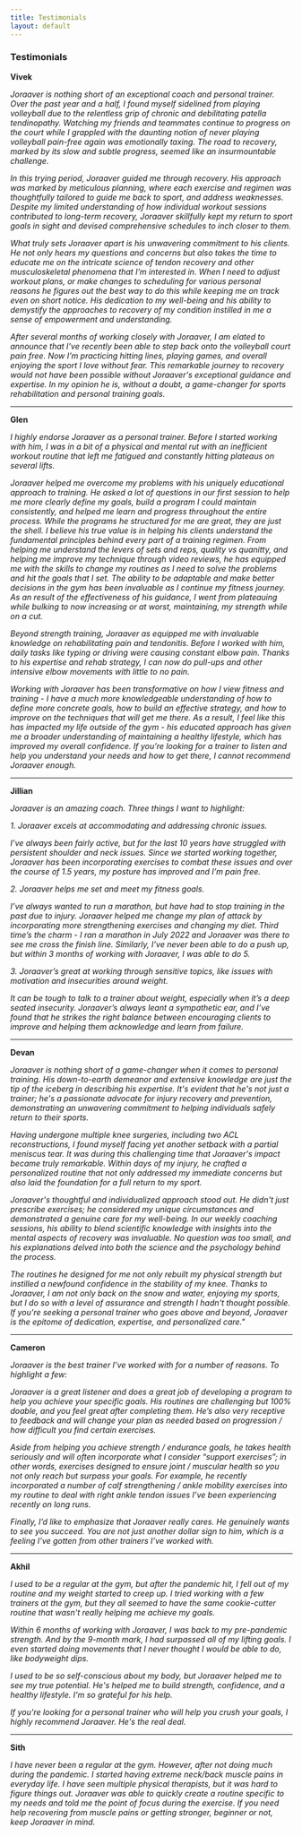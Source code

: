 ```yaml
---
title: Testimonials
layout: default
---
```


### Testimonials

**Vivek**

*Joraaver is nothing short of an exceptional coach and personal trainer. Over the past year and a half, I found myself sidelined from playing volleyball due to the relentless grip of chronic and debilitating patella tendinopathy. Watching my friends and teammates continue to progress on the court while I grappled with the daunting notion of never playing volleyball pain-free again was emotionally taxing. The road to recovery, marked by its slow and subtle progress, seemed like an insurmountable challenge.*

*In this trying period, Joraaver guided me through recovery. His approach was marked by meticulous planning, where each exercise and regimen was thoughtfully tailored to guide me back to sport, and address weaknesses. Despite my limited understanding of how individual workout sessions contributed to long-term recovery, Joraaver skillfully kept my return to sport goals in sight and devised comprehensive schedules to inch closer to them.*

*What truly sets Joraaver apart is his unwavering commitment to his clients. He not only hears my questions and concerns but also takes the time to educate me on the intricate science of tendon recovery and other musculoskeletal phenomena that I’m interested in. When I need to adjust workout plans, or make changes to scheduling for various personal reasons he figures out the best way to do this while keeping me on track even on short notice. His dedication to my well-being and his ability to demystify the approaches to recovery of my condition instilled in me a sense of empowerment and understanding.*

*After several months of working closely with Joraaver, I am elated to announce that I've recently been able to step back onto the volleyball court pain free. Now I’m practicing hitting lines, playing games, and overall enjoying the sport I love without fear. This remarkable journey to recovery would not have been possible without Joraaver's exceptional guidance and expertise. In my opinion he is, without a doubt, a game-changer for sports rehabilitation and personal training goals.*

---

**Glen**

*I highly endorse Joraaver as a personal trainer. Before I started working with him, I was in a bit of a physical and mental rut with an inefficient workout routine that left me fatigued and constantly hitting plateaus on several lifts.*

*Joraaver helped me overcome my problems with his uniquely educational approach to training. He asked a lot of questions in our first session to help me more clearly define my goals, build a program I could maintain consistently, and helped me learn and progress throughout the entire process. While the programs he structured for me are great, they are just the shell. I believe his true value is in helping his clients understand the fundamental principles behind every part of a training regimen. From helping me understand the levers of sets and reps, quality vs quanitty, and helping me improve my technique through video reviews, he has equipped me with the skills to change my routines as I need to solve the problems and hit the goals that I set. The ability to be adaptable and make better decisions in the gym has been invaluable as I continue my fitness journey. As an result of the effectiveness of his guidance, I went from plateauing while bulking to now increasing or at worst, maintaining, my strength while on a cut.*

*Beyond strength training, Joraaver as equipped me with invaluable knowledge on rehabilitating pain and tendonitis. Before I worked with him, daily tasks like typing or driving were causing constant elbow pain. Thanks to his expertise and rehab strategy, I can now do pull-ups and other intensive elbow movements with little to no pain.*
  
*Working with Joraaver has been transformative on how I view fitness and training - I have a much more knowledgeable understanding of how to define more concrete goals, how to build an effective strategy, and how to improve on the techniques that will get me there. As a result, I feel like this has impacted my life outside of the gym - his educated approach has given me a broader understanding of maintaining a healthy lifestyle, which has improved my overall confidence. If you’re looking for a trainer to listen and help you understand your needs and how to get there, I cannot recommend Joraaver enough.*

---

**Jillian**

*Joraaver is an amazing coach. Three things I want to highlight:*

*1. Joraaver excels at accommodating and addressing chronic issues.*

*I’ve always been fairly active, but for the last 10 years have struggled with persistent shoulder and neck issues. Since we started working together, Joraaver has been incorporating exercises to combat these issues and over the course of 1.5 years, my posture has improved and I’m pain free.*

*2. Joraaver helps me set and meet my fitness goals.*

*I’ve always wanted to run a marathon, but have had to stop training in the past due to injury. Joraaver helped me change my plan of attack by incorporating more strengthening exercises and changing my diet. Third time’s the charm - I ran a marathon in July 2022 and Joraaver was there to see me cross the finish line. Similarly, I’ve never been able to do a push up, but within 3 months of working with Joraaver, I was able to do 5.*

*3. Joraaver’s great at working through sensitive topics, like issues with motivation and insecurities around weight.*

*It can be tough to talk to a trainer about weight, especially when it’s a deep seated insecurity. Joraaver’s always leant a sympathetic ear, and I’ve found that he strikes the right balance between encouraging clients to improve and helping them acknowledge and learn from failure.* 

---

**Devan**

*Joraaver is nothing short of a game-changer when it comes to personal training. His down-to-earth demeanor and extensive knowledge are just the tip of the iceberg in describing his expertise. It's evident that he's not just a trainer; he's a passionate advocate for injury recovery and prevention, demonstrating an unwavering commitment to helping individuals safely return to their sports.*

*Having undergone multiple knee surgeries, including two ACL reconstructions, I found myself facing yet another setback with a partial meniscus tear. It was during this challenging time that Joraaver's impact became truly remarkable. Within days of my injury, he crafted a personalized routine that not only addressed my immediate concerns but also laid the foundation for a full return to my sport.*

*Joraaver's thoughtful and individualized approach stood out. He didn't just prescribe exercises; he considered my unique circumstances and demonstrated a genuine care for my well-being. In our weekly coaching sessions, his ability to blend scientific knowledge with insights into the mental aspects of recovery was invaluable. No question was too small, and his explanations delved into both the science and the psychology behind the process.*

*The routines he designed for me not only rebuilt my physical strength but instilled a newfound confidence in the stability of my knee. Thanks to Joraaver, I am not only back on the snow and water, enjoying my sports, but I do so with a level of assurance and strength I hadn't thought possible. If you're seeking a personal trainer who goes above and beyond, Joraaver is the epitome of dedication, expertise, and personalized care."*

---

**Cameron**

*Joraaver is the best trainer I’ve worked with for a number of reasons. To highlight a few:*

*Joraaver is a great listener and does a great job of developing a program to help you achieve your specific goals. His routines are challenging but 100% doable, and you feel great after completing them. He’s also very receptive to feedback and will change your plan as needed based on progression / how difficult you find certain exercises.* 

*Aside from helping you achieve strength / endurance goals, he takes health seriously and will often incorporate what I consider “support exercises”; in other words, exercises designed to ensure joint / muscular health so you not only reach but surpass your goals. For example, he recently incorporated a number of calf strengthening / ankle mobility exercises into my routine to deal with right ankle tendon issues I’ve been experiencing recently on long runs.*

*Finally, I’d like to emphasize that Joraaver really cares. He genuinely wants to see you succeed. You are not just another dollar sign to him, which is a feeling I’ve gotten from other trainers I’ve worked with.*

----

**Akhil**

*I used to be a regular at the gym, but after the pandemic hit, I fell out of my routine and my weight started to creep up. I tried working with a few trainers at the gym, but they all seemed to have the same cookie-cutter routine that wasn't really helping me achieve my goals.*

*Within 6 months of working with Joraaver, I was back to my pre-pandemic strength. And by the 9-month mark, I had surpassed all of my lifting goals. I even started doing movements that I never thought I would be able to do, like bodyweight dips.*

*I used to be so self-conscious about my body, but Joraaver helped me to see my true potential. He's helped me to build strength, confidence, and a healthy lifestyle. I'm so grateful for his help.*

*If you're looking for a personal trainer who will help you crush your goals, I highly recommend Joraaver. He's the real deal.*

---

**Sith** 

*I have never been a regular at the gym. However, after not doing much during the pandemic. I started having extreme neck/back muscle pains in everyday life. I have seen multiple physical therapists, but it was hard to figure things out. Joraaver was able to quickly create a routine specific to my needs and told me the point of focus during the exercise.  If you need help recovering from muscle pains or getting stronger, beginner or not, keep Joraaver in mind.*
